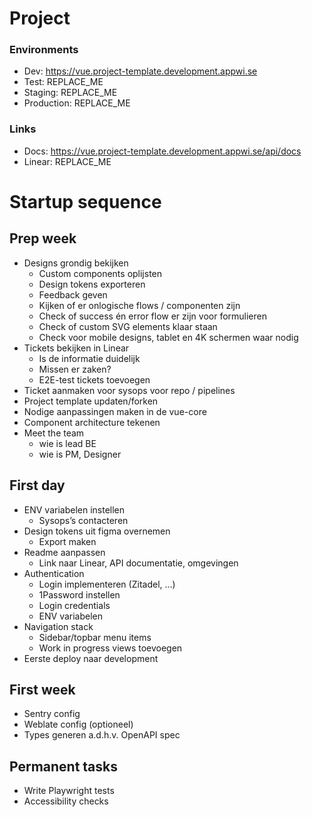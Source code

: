 # Project

### Environments

- Dev: https://vue.project-template.development.appwi.se
- Test: REPLACE_ME
- Staging: REPLACE_ME
- Production: REPLACE_ME

### Links
- Docs: https://vue.project-template.development.appwi.se/api/docs
- Linear: REPLACE_ME

# Startup sequence

## Prep week

- Designs grondig bekijken
  - Custom components oplijsten
  - Design tokens exporteren
  - Feedback geven
  - Kijken of er onlogische flows / componenten zijn
  - Check of success én error flow er zijn voor formulieren
  - Check of custom SVG elements klaar staan
  - Check voor mobile designs, tablet en 4K schermen waar nodig
- Tickets bekijken in Linear
  - Is de informatie duidelijk
  - Missen er zaken?
  - E2E-test tickets toevoegen
- Ticket aanmaken voor sysops voor repo / pipelines
- Project template updaten/forken
- Nodige aanpassingen maken in de vue-core
- Component architecture tekenen
- Meet the team
  - wie is lead BE
  - wie is PM, Designer

## First day

- ENV variabelen instellen
  - Sysops’s contacteren
- Design tokens uit figma overnemen
  - Export maken
- Readme aanpassen
  - Link naar Linear, API documentatie, omgevingen
- Authentication
  - Login implementeren (Zitadel, …)
  - 1Password instellen
  - Login credentials
  - ENV variabelen
- Navigation stack
  - Sidebar/topbar menu items
  - Work in progress views toevoegen
- Eerste deploy naar development

## First week
- Sentry config
- Weblate config (optioneel)
- Types generen a.d.h.v. OpenAPI spec

## Permanent tasks
- Write Playwright tests
- Accessibility checks
